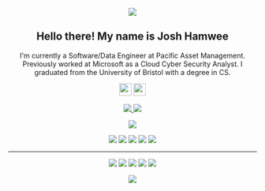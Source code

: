 <p align="center">
<img src="https://github.com/joshhamwee/joshhamwee/blob/master/public/hiking-modified-min.png">
</p>
<h2 align="center">Hello there! My name is Josh Hamwee</h2>
<p align="center">I'm currently a Software/Data Engineer at Pacific Asset Management. Previously worked at Microsoft as a Cloud Cyber Security Analyst. I graduated from the University of Bristol with a degree in CS.
</p>

<p align="center"><a href="https://twitter.com/joshhamwee"><img src="https://img.shields.io/badge/twitter-%231DA1F2.svg?&style=for-the-badge&logo=twitter&logoColor=white" height=25></a> <a href="https://www.linkedin.com/in/josh-hamwee-851b43167/"><img src="https://img.shields.io/badge/linkedin-%230077B5.svg?&style=for-the-badge&logo=linkedin&logoColor=white" height=25></a>
</p>

<p align=center>
  <a href="https://github.com/joshhamwee">
    <img src="https://badges.pufler.dev/visits/joshhamwee/joshhamwee?style=flat-square&color=black&logo=github">
  </a>
  <a href="https://github.com/joshhamwee?tab=repositories">
    <img src="https://badges.pufler.dev/repos/joshhamwee?style=flat-square&color=black&logo=github">
  </a>
</p>
<p align="center">
<a href="https://github.com/joshhamwee"><img src="https://img.shields.io/github/followers/joshhamwee?style=social"></a>
</p>
<p align="center">
<img src="https://img.shields.io/badge/Cybersecuirty-brown"> <img src="https://img.shields.io/badge/Incident Response-magenta"> <img src="https://img.shields.io/badge/Data Engineering-red"> <img src="https://img.shields.io/badge/Machine Learning-green">  <img src="https://img.shields.io/badge/Natural Language Processing-yellow">
</p>
<hr>
<p align="center">
<img src="https://img.shields.io/badge/python%20-%2314354C.svg?&style=for-the-badge&logo=python&logoColor=white"/> <img src="https://img.shields.io/badge/TypeScript-007ACC?style=for-the-badge&logo=typescript&logoColor=white"/> <img src="https://img.shields.io/badge/git%20-%23F05033.svg?&style=for-the-badge&logo=git&logoColor=white"/>  <img src="https://img.shields.io/badge/Microsoft_Azure-0089D6?style=for-the-badge&logo=microsoft-azure&logoColor=white"/> <img src="https://img.shields.io/badge/Azure_DevOps-0078D7?style=for-the-badge&logo=azure-devops&logoColor=white">

<p align=center>  
  <img align=center src="https://github-readme-stats.vercel.app/api/top-langs/?username=joshhamwee&layout=donut&hide=Jupyter%20Notebook&theme=radical">
</p>